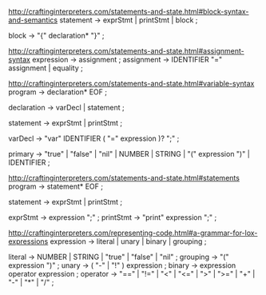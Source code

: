 http://craftinginterpreters.com/statements-and-state.html#block-syntax-and-semantics
statement      → exprStmt
               | printStmt
               | block ;

block          → "{" declaration* "}" ;


http://craftinginterpreters.com/statements-and-state.html#assignment-syntax
expression     → assignment ;
assignment     → IDENTIFIER "=" assignment
               | equality ;

http://craftinginterpreters.com/statements-and-state.html#variable-syntax
program        → declaration* EOF ;

declaration    → varDecl
               | statement ;

statement      → exprStmt
               | printStmt ;

varDecl        → "var" IDENTIFIER ( "=" expression )? ";" ;

primary        → "true" | "false" | "nil"
               | NUMBER | STRING
               | "(" expression ")"
               | IDENTIFIER ;

http://craftinginterpreters.com/statements-and-state.html#statements
program        → statement* EOF ;

statement      → exprStmt
               | printStmt ;

exprStmt       → expression ";" ;
printStmt      → "print" expression ";" ;

http://craftinginterpreters.com/representing-code.html#a-grammar-for-lox-expressions
expression     → literal
               | unary
               | binary
               | grouping ;

literal        → NUMBER | STRING | "true" | "false" | "nil" ;
grouping       → "(" expression ")" ;
unary          → ( "-" | "!" ) expression ;
binary         → expression operator expression ;
operator       → "==" | "!=" | "<" | "<=" | ">" | ">="
               | "+"  | "-"  | "*" | "/" ;

